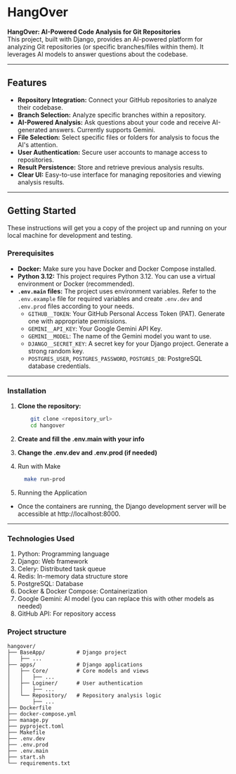 # HangOver

**HangOver: AI-Powered Code Analysis for Git Repositories**  
This project, built with Django, provides an AI-powered platform for analyzing Git repositories (or specific branches/files within them). It leverages AI models to answer questions about the codebase.

---

## Features

- **Repository Integration:** Connect your GitHub repositories to analyze their codebase.  
- **Branch Selection:** Analyze specific branches within a repository.  
- **AI-Powered Analysis:** Ask questions about your code and receive AI-generated answers. Currently supports Gemini.  
- **File Selection:** Select specific files or folders for analysis to focus the AI's attention.  
- **User Authentication:** Secure user accounts to manage access to repositories.  
- **Result Persistence:** Store and retrieve previous analysis results.  
- **Clear UI:** Easy-to-use interface for managing repositories and viewing analysis results.  

---

## Getting Started

These instructions will get you a copy of the project up and running on your local machine for development and testing.

### Prerequisites

- **Docker:** Make sure you have Docker and Docker Compose installed.  
- **Python 3.12:** This project requires Python 3.12. You can use a virtual environment or Docker (recommended).  
- **`.env.main` files:** The project uses environment variables. Refer to the `.env.example` file for required variables and create `.env.dev` and `.env.prod` files according to your needs.  
  - `GITHUB__TOKEN`: Your GitHub Personal Access Token (PAT). Generate one with appropriate permissions.  
  - `GEMINI__API_KEY`: Your Google Gemini API Key.  
  - `GEMINI__MODEL`: The name of the Gemini model you want to use.  
  - `DJANGO__SECRET_KEY`: A secret key for your Django project. Generate a strong random key.  
  - `POSTGRES_USER`, `POSTGRES_PASSWORD`, `POSTGRES_DB`: PostgreSQL database credentials.  

---

### Installation

1. **Clone the repository:**
   ```bash
       git clone <repository_url>
       cd hangover
   ```

2. **Create and fill the .env.main with your info**
3. **Change the .env.dev and .env.prod (if needed)**
4. Run with Make
    ```bash
      make run-prod
    ```
5. Running the Application
* Once the containers are running, the Django development server will be accessible at http://localhost:8000.

---
### Technologies Used

1) Python: Programming language
2) Django: Web framework
3) Celery: Distributed task queue
4) Redis: In-memory data structure store
5) PostgreSQL: Database
6) Docker & Docker Compose: Containerization
7) Google Gemini: AI model (you can replace this with other models as needed)
8) GitHub API: For repository access


### Project structure
```
hangover/
├── BaseApp/          # Django project
│   ├── ...
├── apps/             # Django applications
│   ├── Core/         # Core models and views
│   │   ├── ...
│   ├── Loginer/      # User authentication
│   │   ├── ...
│   └── Repository/   # Repository analysis logic
│       ├── ...
├── Dockerfile
├── docker-compose.yml
├── manage.py
├── pyproject.toml
├── Makefile
├── .env.dev
├── .env.prod
├── .env.main
├── start.sh
└── requirements.txt
```